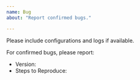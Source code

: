 ```yaml
---
name: Bug
about: "Report confirmed bugs."

---
```


Please include configurations and logs if available.

For confirmed bugs, please report:
- Version:
- Steps to Reproduce:
